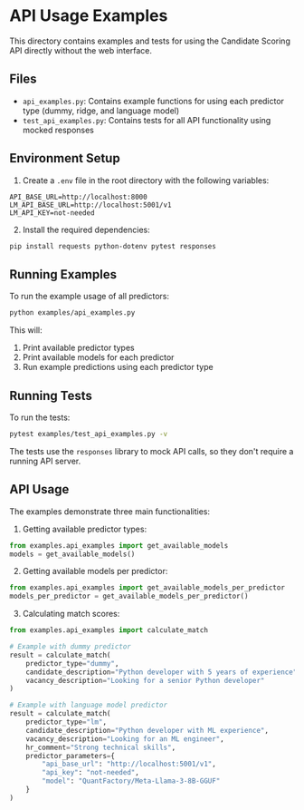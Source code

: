 # API Usage Examples

This directory contains examples and tests for using the Candidate Scoring API directly without the web interface.

## Files

- `api_examples.py`: Contains example functions for using each predictor type (dummy, ridge, and language model)
- `test_api_examples.py`: Contains tests for all API functionality using mocked responses

## Environment Setup

1. Create a `.env` file in the root directory with the following variables:
```env
API_BASE_URL=http://localhost:8000
LM_API_BASE_URL=http://localhost:5001/v1
LM_API_KEY=not-needed
```

2. Install the required dependencies:
```bash
pip install requests python-dotenv pytest responses
```

## Running Examples

To run the example usage of all predictors:

```bash
python examples/api_examples.py
```

This will:
1. Print available predictor types
2. Print available models for each predictor
3. Run example predictions using each predictor type

## Running Tests

To run the tests:

```bash
pytest examples/test_api_examples.py -v
```

The tests use the `responses` library to mock API calls, so they don't require a running API server.

## API Usage

The examples demonstrate three main functionalities:

1. Getting available predictor types:
```python
from examples.api_examples import get_available_models
models = get_available_models()
```

2. Getting available models per predictor:
```python
from examples.api_examples import get_available_models_per_predictor
models_per_predictor = get_available_models_per_predictor()
```

3. Calculating match scores:
```python
from examples.api_examples import calculate_match

# Example with dummy predictor
result = calculate_match(
    predictor_type="dummy",
    candidate_description="Python developer with 5 years of experience",
    vacancy_description="Looking for a senior Python developer"
)

# Example with language model predictor
result = calculate_match(
    predictor_type="lm",
    candidate_description="Python developer with ML experience",
    vacancy_description="Looking for an ML engineer",
    hr_comment="Strong technical skills",
    predictor_parameters={
        "api_base_url": "http://localhost:5001/v1",
        "api_key": "not-needed",
        "model": "QuantFactory/Meta-Llama-3-8B-GGUF"
    }
)
``` 
